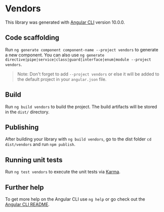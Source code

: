 # Vendors

This library was generated with [Angular CLI](https://github.com/angular/angular-cli) version 10.0.0.

## Code scaffolding

Run `ng generate component component-name --project vendors` to generate a new component. You can also use `ng generate directive|pipe|service|class|guard|interface|enum|module --project vendors`.
> Note: Don't forget to add `--project vendors` or else it will be added to the default project in your `angular.json` file. 

## Build

Run `ng build vendors` to build the project. The build artifacts will be stored in the `dist/` directory.

## Publishing

After building your library with `ng build vendors`, go to the dist folder `cd dist/vendors` and run `npm publish`.

## Running unit tests

Run `ng test vendors` to execute the unit tests via [Karma](https://karma-runner.github.io).

## Further help

To get more help on the Angular CLI use `ng help` or go check out the [Angular CLI README](https://github.com/angular/angular-cli/blob/master/README.md).
